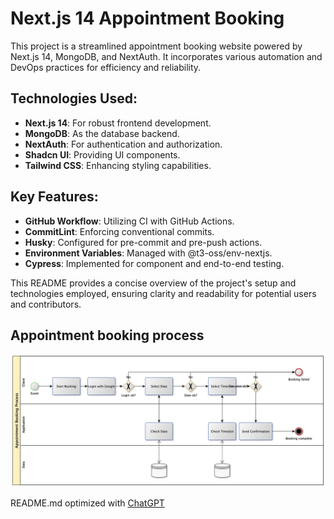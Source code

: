 # Next.js 14 Appointment Booking

This project is a streamlined appointment booking website powered by Next.js 14, MongoDB, and NextAuth. It incorporates various automation and DevOps practices for efficiency and reliability.

## Technologies Used:

- **Next.js 14**: For robust frontend development.
- **MongoDB**: As the database backend.
- **NextAuth**: For authentication and authorization.
- **Shadcn UI**: Providing UI components.
- **Tailwind CSS**: Enhancing styling capabilities.

## Key Features:

- **GitHub Workflow**: Utilizing CI with GitHub Actions.
- **CommitLint**: Enforcing conventional commits.
- **Husky**: Configured for pre-commit and pre-push actions.
- **Environment Variables**: Managed with @t3-oss/env-nextjs.
- **Cypress**: Implemented for component and end-to-end testing.

This README provides a concise overview of the project's setup and technologies employed, ensuring clarity and readability for potential users and contributors.

## Appointment booking process

![appointment-booking-process](https://github.com/TobiasGleiter/nextjs-appointment-booking/blob/main/docs/appointment-booking-process.jpg)

README.md optimized with [ChatGPT](https://chat.openai.com)
